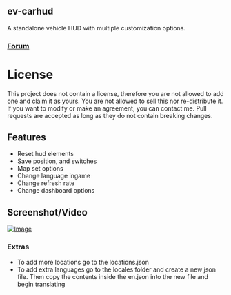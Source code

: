 ## ev-carhud
A standalone vehicle HUD with multiple customization options.

### [Forum](https://forum.cfx.re/t/ev-carhud-standalone-and-customizable-carhud/3536710)

# License
This project does not contain a license, therefore you are not allowed to add one and claim it as yours. You are not allowed to sell this nor re-distribute it. If you want to modify or make an agreement, you can contact me. Pull requests are accepted as long as they do not contain breaking changes. 

## Features
 - Reset hud elements
 - Save position, and switches
 - Map set options
 - Change language ingame
 - Change refresh rate
 - Change dashboard options

## Screenshot/Video
[![Image](https://i.imgur.com/1yrq1AY.png)](https://youtu.be/brZfcY4mgzA)

### Extras
- To add more locations go to the locations.json
- To add extra languages go to the locales folder and create a new json file. Then copy the contents inside the en.json into the new file and begin translating
